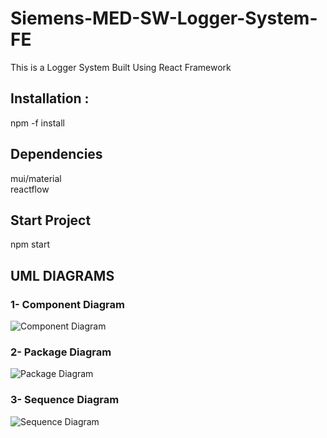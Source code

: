 # Siemens-MED-SW-Logger-System-FE
This is a Logger System Built Using React Framework
## Installation :
npm -f install
## Dependencies
mui/material <br>
reactflow

## Start Project
npm start


## UML DIAGRAMS




### 1- Component Diagram
![Component Diagram](https://github.com/AhmedS1ayed/Siemens-MED-SW-Logger-System-FE/assets/93644109/d10fdf82-9e85-4098-81d4-5182494796fb)

### 2- Package Diagram
![Package Diagram](https://github.com/AhmedS1ayed/Siemens-MED-SW-Logger-System-FE/assets/93644109/d2192594-e681-4c80-8686-2248aa6685d8)

### 3- Sequence Diagram
![Sequence Diagram](https://github.com/AhmedS1ayed/Siemens-MED-SW-Logger-System-FE/assets/93644109/141cc2cc-0114-4798-a536-57fc9711c8c7)
